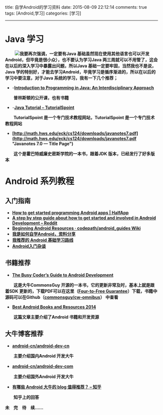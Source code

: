 title: 自学Android的学习资料
date: 2015-08-09 22:12:14
comments: true
tags: [Android,学习]
categories: [学习]

---
# Java 学习 #
　　 ![](http://i.imgur.com/Jsfe5pK.gif)**我要再次强调，一定要有Java 基础虽然现在使用其他语言也可以开发Android，但毕竟是很小众），也不要认为学习Java 两三周就可以不用管了，这会在以后的深入学习中暴露出问题，所以Java 基础一定要牢固，当然我也不是说，Java 学的特别好，才能去学习Android，毕竟学习是循序渐进的，所以在以后的学习中要注意，对于Java 系统的学习，我有一下几个推荐；**

 



- -**[Introduction to Programming in Java: An Interdisciplinary Approach](http://introcs.cs.princeton.edu/java/home/ "Introduction to Programming in Java: An Interdisciplinary Approach")**

　　**普林斯顿的公开课，也有书籍**



- -**[Java Tutorial – TutorialSpoint](http://www.tutorialspoint.com/java/ "Java Tutorial – TutorialSpoint")** 

　　**TutorialSpoint 是一个专门技术教程网站，TutorialSpoint 是一个专门技术教程网站**

- **[http://math.hws.edu/eck/cs124/downloads/javanotes7.pdf](http://math.hws.edu/eck/cs124/downloads/javanotes7.pdf "Javanotes 7.0 — Title Page")**

　　**这个是霍巴特威廉史密斯学院的一本书，跟着JDK 版本，已经发行了好多版本**


# Android 系列教程 #
## 入门指南 ##
- **[How to get started programming Android apps | HalfApp](http://halfapp.com/blog/get-started-programming-android-apps/ "How to get started programming Android apps | HalfApp")**
- **[A step by step guide about how to get started and involved in Android Development – Reddit](http://www.reddit.com/r/Android/comments/1w3woc/a_step_by_step_guide_about_how_to_get_started_and/ "A step by step guide about how to get started and involved in Android Development – Reddit")**
- **[Beginning Android Resources · codepath/android_guides Wiki](https://github.com/codepath/android_guides/wiki/Beginning-Android-Resources "Beginning Android Resources · codepath/android_guides Wiki")**
- **[我是如何自学Android，资料分享](http://www.jianshu.com/p/2ee0e74abbdf "我是如何自学Android，资料分享")**
- **[我推荐的 Android 基础学习路线](http://drakeet.me/android_base_road "我推荐的 Android 基础学习路线")**
- **[Android入门杂谈](http://mmclub.github.io/blog/2014/04/03/start-learning-android/ "Android入门杂谈")**

## 书籍推荐 ##
- **[The Busy Coder’s Guide to Android Development](http://commonsware.com/Android/ "The Busy Coder’s Guide to Android Development")**

　　**这是大牛CommonsGuy 开源的一本书，它的更新非常及时，基本上就是跟着SDK 更新的，下载PDF可以在这里（[Four-to-Free Guarantee](http://commonsware.com/Android/4-2-free "Four-to-Free Guarantee")）下载，书籍中源码可以在Github（[commonsguy/cw-omnibus](https://github.com/commonsguy/cw-omnibus "commonsguy/cw-omnibus")） 中查看**


- **[Best Android Books and Resources 2014](http://nimooli.com/blog/best-android-books-2014/ "Best Android Books and Resources 2014")**

　　**这篇文章主要介绍了Android 书籍和开发资源**

## 大牛博客推荐 ##
- **[android-cn/android-dev-cn](https://github.com/android-cn/android-dev-cn "android-cn/android-dev-cn")**
 
　　**主要介绍国内Android 开发大牛**

- **[android-cn/android-dev-com](https://github.com/android-cn/android-dev-com "android-cn/android-dev-com")**
　

　　**主要介绍国外Android 开发大牛**

- **[有哪些 Android 大牛的 blog 值得推荐？ – 知乎](http://www.zhihu.com/question/19775981 "有哪些 Android 大牛的 blog 值得推荐？ – 知乎")**

　　**知乎上的回答**



**未　完　待　续……**
　






